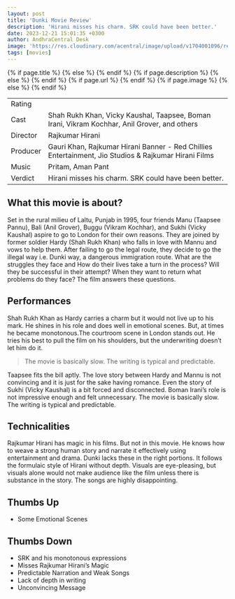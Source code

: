 ```yaml
---
layout: post
title: 'Dunki Movie Review'
description: 'Hirani misses his charm. SRK could have been better.'
date: 2023-12-21 15:01:35 +0300
author: AndhraCentral Desk
image: 'https://res.cloudinary.com/acentral/image/upload/v1704001096/reviews/0_tyVYcMJaNWSeKw4A_gckk3x.jpg'
tags: [movies]
---
```


<meta content="{{ site.title }}" property="og:site_name">
{% if page.title %}
  <meta content="{{ page.title }}" property="og:title">
{% else %}
  <meta content="{{ site.title }}" property="og:title">
{% endif %}
{% if page.description %}
  <meta content="{{ page.description }}" property="og:description">
{% else %}
  <meta content="{{ site.description }}" property="og:description">
{% endif %}
{% if page.url %}
  <meta content="{{ site.url }}{{ page.url }}" property="og:url">
{% endif %}
{% if page.image %}
  <meta content="https://res.cloudinary.com/acentral/image/upload/v1705075498/reviews/maxresdefault_gfgbbx.jpg" property="og:image">
{% else %}
  <meta content="{{ site.url }}/images/og.png" property="og:image">
{% endif %}


<table>
  <tr>
    <td>Rating</td>
    <td><i class="ion ion-ios-star"></i><i class="ion ion-ios-star"></i><i class="ion ion-ios-star-half"></i><i class="ion ion-ios-star-outline"></i><i class="ion ion-ios-star-outline"></i></td>
    <!-- <td></td> -->
  </tr>
  
  <tr>
    <td>Cast</td>
    <td>Shah Rukh Khan, Vicky Kaushal, Taapsee, Boman Irani, Vikram Kochhar, Anil Grover, and others </td>
  </tr>
  <tr>
    <td>Director</td>
    <td>Rajkumar Hirani</td>
  </tr>
  <tr>
    <td>Producer</td>
    <td>Gauri Khan, Rajkumar Hirani Banner - Red Chillies Entertainment, Jio Studios & Rajkumar Hirani Films</td>
  </tr>
  <tr>
    <td>Music</td>
    <td>Pritam, Aman Pant</td>
  </tr>
  <tr>
    <td>Verdict</td>
    <td>Hirani misses his charm. SRK could have been better.</td>
  </tr>
</table>

## What this movie is about?

Set in the rural milieu of Laltu, Punjab in 1995, four friends Manu (Taapsee Pannu), Bali (Anil Grover), Buggu (Vikram Kochhar), and Sukhi (Vicky Kaushal) aspire to go to London for their own reasons. They are joined by former soldier Hardy (Shah Rukh Khan) who falls in love with Mannu and vows to help them. After failing to go the legal route, they decide to go the illegal way i.e. Dunki way, a dangerous immigration route. What are the struggles they face and How do their lives take a turn in the process? Will they be successful in their attempt? When they want to return what problems do they face? The film answers these questions.

## Performances

Shah Rukh Khan as Hardy carries a charm but it would not live up to his mark. He shines in his role and does well in emotional scenes. But, at times he became monotonous.The courtroom scene in London stands out. He tries his best to pull the film on his shoulders, but the underwriting doesn’t let him do it. 

> The movie is basically slow. The writing is typical and predictable.

Taapsee fits the bill aptly. The love story between Hardy and Mannu is not convincing and it is just for the sake having romance. Even the story of Sukhi (Vicky Kaushal) is a bit forced and disconnected. Boman Irani’s role is not impressive enough and felt unnecessary. The movie is basically slow. The writing is typical and predictable.

## Technicalities

Rajkumar Hirani has magic in his films. But not in this movie. He knows how to weave a strong human story and narrate it effectively using entertainment and drama. Dunki lacks these in the right portions. It follows the formulaic style of Hirani without depth. Visuals are eye-pleasing, but visuals alone would not make audience like the film unless there is substance in the story. The songs are highly disappointing.  

## Thumbs Up
- Some Emotional Scenes

## Thumbs Down
- SRK and his monotonous expressions 
- Misses Rajkumar Hirani’s Magic
- Predictable Narration and Weak Songs
- Lack of depth in writing 
- Unconvincing Message
